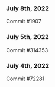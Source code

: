 ### July 8th, 2022

Commit #1907

### July 5th, 2022

Commit #314353


### July 4th, 2022

Commit #72281
